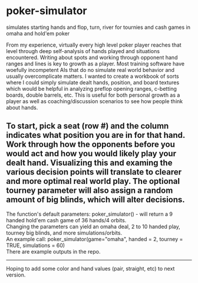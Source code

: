 # poker-simulator
simulates starting hands and flop, turn, river for tournies and cash games in omaha and hold'em poker

From my experience, virtually every high level poker player reaches that level through deep self-analysis of hands played and situations encountered.  Writing about spots and working through opponent hand ranges and lines is key to growth as a player. Most training software have woefully incompetent AIs that do no simulate real world behavior and usually overcomplicate matters.  I wanted to create a workbook of sorts where I could simply simulate dealt hands, position, and board textures which would be helpful in analyzing preflop opening ranges, c-betting boards, double barrels, etc.  This is useful for both personal growth as a player as well as coaching/discussion scenarios to see how people think about hands.  
  
To start, pick a seat (row #) and the column indicates what position you are in for that hand. Work through how the opponents before you would act and how you would likely play your dealt hand.  Visualizing this and examing the various decision points will translate to clearer and more optimal real world play. The optional tourney parameter will also assign a random amount of big blinds, which will alter decisions.  
-------------  
  
The function's default parameters: poker_simulator() - will return a 9 handed hold'em cash game of 36 hands/4 orbits.  
Changing the parameters can yield an omaha deal, 2 to 10 handed play, tourney big blinds, and more simulations/orbits.   
An example call: poker_simulator(game="omaha", handed  = 2, tourney = TRUE, simulations = 60)  
There are example outputs in the repo.   

  
------------  

Hoping to add some color and hand values (pair, straight, etc) to next version. 
